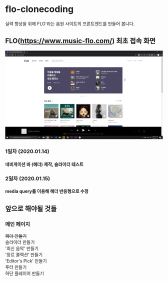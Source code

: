 # flo-clonecoding

실력 향상을 위해 FLO'라는 음원 사이트의 프론트엔드를 만들어 봅니다.

## FLO(https://www.music-flo.com/) 최초 접속 화면
![flo](./screenshots/flo.png)

### 1일차 (2020.01.14)  
#### 네비게이션 바 (헤더) 제작, 슬라이더 테스트

### 2일차 (2020.01.15)  
#### media query를 이용해 헤더 반응형으로 수정

## 앞으로 해야될 것들

### 메인 페이지  
~~헤더 만들기~~  
슬라이더 만들기  
'최신 음악' 만들기  
'장르 콜렉션' 만들기  
'Editor's Pick' 만들기  
푸터 만들기  
하단 플레이어 만들기
